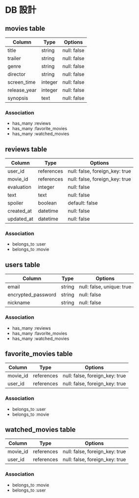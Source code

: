 # DB 設計

## movies table

| Column             | Type                | Options                        |
|--------------------|---------------------|--------------------------------|
| title              | string              | null: false                    |
| trailer            | string              | null: false                    |
| genre              | string              | null: false                    |
| director           | string              | null: false                    |
| screen_time        | integer             | null: false                    |
| release_year       | integer             | null: false                    |
| synopsis           | text                | null: false                    |


### Association

- has_many :reviews
- has_many :favorite_movies
- has_many :watched_movies

## reviews table

| Column               | Type              | Options                        |
|----------------------|-------------------|--------------------------------|
| user_id              | references        | null: false, foreign_key: true |
| movie_id             | references        | null: false, foreign_key: true |
| evaluation           | integer           | null: false                    |
| text                 | text              | null: false                    |
| spoiler              | boolean           | default: false                 |
| created_at           | datetime          | null: false                    |
| updated_at           | datetime          | null: false                    |

### Association

- belongs_to :user
- belongs_to :movie

## users table

| Column             | Type                | Options                       |
|--------------------|---------------------|-------------------------------|
| email              | string              | null: false, unique: true     |
| encrypted_password | string              | null: false                   |
| nickname           | string              | null: false                   |


### Association

- has_many :reviews
- has_many :favorite_movies
- has_many :watched_movies


## favorite_movies table

| Column              | Type               | Options                        |
|---------------------|--------------------|--------------------------------|
| movie_id            | references         | null: false, foreign_key: true |
| user_id             | references         | null: false, foreign_key: true |

### Association

- belongs_to :user
- belongs_to :movie

## watched_movies table

| Column               | Type              | Options                        |
|----------------------|-------------------|--------------------------------|
| movie_id             | references        | null: false, foreign_key: true |
| user_id              | references        | null: false, foreign_key: true |

### Association

- belongs_to :movie
- belongs_to :user
